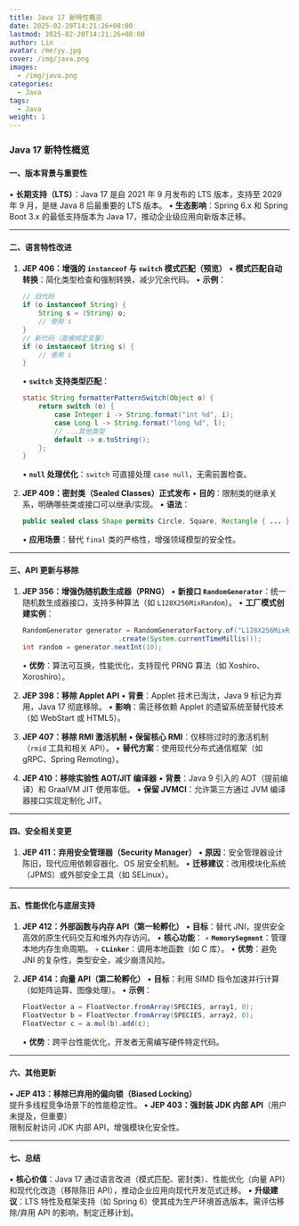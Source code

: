 ```yaml
---
title: Java 17 新特性概览
date: 2025-02-20T14:21:26+08:00
lastmod: 2025-02-20T14:21:26+08:00
author: Lin
avatar: /me/yy.jpg
cover: /img/java.png
images:
  - /img/java.png
categories:
  - Java
tags:
  - Java
weight: 1
---
```


### Java 17 新特性概览

#### **一、版本背景与重要性**
• **长期支持（LTS）**：Java 17 是自 2021 年 9 月发布的 LTS 版本，支持至 2029 年 9 月，是继 Java 8 后最重要的 LTS 版本。
• **生态影响**：Spring 6.x 和 Spring Boot 3.x 的最低支持版本为 Java 17，推动企业级应用向新版本迁移。

---

#### **二、语言特性改进**
1. **JEP 406：增强的 `instanceof` 与 `switch` 模式匹配（预览）**
   • **模式匹配自动转换**：简化类型检查和强制转换，减少冗余代码。
   • **示例**：
     ```java
     // 旧代码
     if (o instanceof String) {
         String s = (String) o;
         // 使用 s
     }
     // 新代码（直接绑定变量）
     if (o instanceof String s) {
         // 使用 s
     }
     ```
   • **`switch` 支持类型匹配**：
     ```java
     static String formatterPatternSwitch(Object o) {
         return switch (o) {
             case Integer i -> String.format("int %d", i);
             case Long l -> String.format("long %d", l);
             // ...其他类型
             default -> o.toString();
         };
     }
     ```
   • **`null` 处理优化**：`switch` 可直接处理 `case null`，无需前置检查。

2. **JEP 409：密封类（Sealed Classes）正式发布**
   • **目的**：限制类的继承关系，明确哪些类或接口可以继承/实现。
   • **语法**：
     ```java
     public sealed class Shape permits Circle, Square, Rectangle { ... }
     ```
   • **应用场景**：替代 `final` 类的严格性，增强领域模型的安全性。

---

#### **三、API 更新与移除**
1. **JEP 356：增强伪随机数生成器（PRNG）**
   • **新接口 `RandomGenerator`**：统一随机数生成器接口，支持多种算法（如 `L128X256MixRandom`）。
   • **工厂模式创建实例**：
     ```java
     RandomGenerator generator = RandomGeneratorFactory.of("L128X256MixRandom")
                             .create(System.currentTimeMillis());
     int random = generator.nextInt(10);
     ```
   • **优势**：算法可互换，性能优化，支持现代 PRNG 算法（如 Xoshiro、Xoroshiro）。

2. **JEP 398：移除 Applet API**
   • **背景**：Applet 技术已淘汰，Java 9 标记为弃用，Java 17 彻底移除。
   • **影响**：需迁移依赖 Applet 的遗留系统至替代技术（如 WebStart 或 HTML5）。

3. **JEP 407：移除 RMI 激活机制**
   • **保留核心 RMI**：仅移除过时的激活机制（`rmid` 工具和相关 API）。
   • **替代方案**：使用现代分布式通信框架（如 gRPC、Spring Remoting）。

4. **JEP 410：移除实验性 AOT/JIT 编译器**
   • **背景**：Java 9 引入的 AOT（提前编译）和 GraalVM JIT 使用率低。
   • **保留 JVMCI**：允许第三方通过 JVM 编译器接口实现定制化 JIT。

---

#### **四、安全相关变更**
1. **JEP 411：弃用安全管理器（Security Manager）**
   • **原因**：安全管理器设计陈旧，现代应用依赖容器化、OS 层安全机制。
   • **迁移建议**：改用模块化系统（JPMS）或外部安全工具（如 SELinux）。

---

#### **五、性能优化与底层支持**
1. **JEP 412：外部函数与内存 API（第一轮孵化）**
   • **目标**：替代 JNI，提供安全高效的原生代码交互和堆外内存访问。
   • **核心功能**：
     ◦ **`MemorySegment`**：管理本地内存生命周期。
     ◦ **`CLinker`**：调用本地函数（如 C 库）。
   • **优势**：避免 JNI 的复杂性，类型安全，减少崩溃风险。

2. **JEP 414：向量 API（第二轮孵化）**
   • **目标**：利用 SIMD 指令加速并行计算（如矩阵运算、图像处理）。
   • **示例**：
     ```java
     FloatVector a = FloatVector.fromArray(SPECIES, array1, 0);
     FloatVector b = FloatVector.fromArray(SPECIES, array2, 0);
     FloatVector c = a.mul(b).add(c);
     ```
   • **优势**：跨平台性能优化，开发者无需编写硬件特定代码。

---

#### **六、其他更新**
• **JEP 413：移除已弃用的偏向锁（Biased Locking）**  
  提升多线程竞争场景下的性能稳定性。
• **JEP 403：强封装 JDK 内部 API**（用户未提及，但重要）  
  限制反射访问 JDK 内部 API，增强模块化安全性。

---

#### **七、总结**
• **核心价值**：Java 17 通过语言改进（模式匹配、密封类）、性能优化（向量 API）和现代化改造（移除陈旧 API），推动企业应用向现代开发范式迁移。
• **升级建议**：LTS 特性及框架支持（如 Spring 6）使其成为生产环境首选版本。需评估移除/弃用 API 的影响，制定迁移计划。
